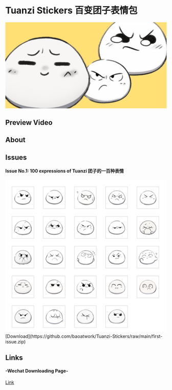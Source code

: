 # Tuanzi Stickers 百变团子表情包

![cover](cover.png)

## Preview Video

## About

## Issues

  #### Issue No.1: 100 expressions of Tuanzi 团子的一百种表情
  <img src="issue1.png" width="600" />
  [Download](https://github.com/baoatwork/Tuanzi-Stickers/raw/main/first-issue.zip)

## Links 

  #### -Wechat Downloading Page-
  [Link]([https://w.url.cn/s/AuZOB4a#wechat_redirect](https://sticker.weixin.qq.com/cgi-bin/mmemoticon-bin/emoticonview?oper=single&t=shop/detail&productid=aL2PCfwK/89qO7sF6/+I+UDhfwEjhec2ZNvdnLLJRd/Nr57n3KJ3w9f+wQeAWhK+sux02b+sjjgPxPL2l7hcvzNxpR5QLxW9eBwm6wnkI4SQ=))
